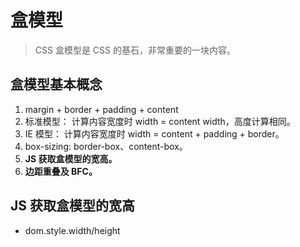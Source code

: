 # 盒模型

> CSS 盒模型是 CSS 的基石，非常重要的一块内容。

## 盒模型基本概念

1. margin + border + padding + content
2. 标准模型： 计算内容宽度时 width = content width，高度计算相同。
3. IE 模型： 计算内容宽度时 width = content + padding + border。
4. box-sizing: border-box、content-box。 
5. __JS 获取盒模型的宽高。__
6. __边距重叠及 BFC。__

## JS 获取盒模型的宽高

- dom.style.width/height
